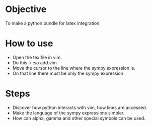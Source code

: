 # Objective
To make a python bundle for latex integration.

# How to use
- Open the tex file in vim.
- Do this-> :so add.vim
- Move the cursor to the line where the sympy expression is.
- On that line there must be only the sympy expression

# Steps
- Discover how python interacts with vim, how lines are accessed.
- Make the language of the sympy expressions simpler.
- How can alpha, gamma and other special symbols can be used.
